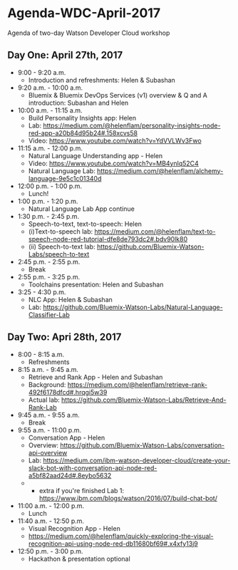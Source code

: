 # Agenda-WDC-April-2017
Agenda of  two-day Watson Developer Cloud workshop

## Day One: April 27th, 2017

* 9:00 - 9:20 a.m.
  * Introduction and refreshments: Helen & Subashan
* 9:20 a.m. -  10:00 a.m.  
  * Bluemix & Bluemix DevOps Services (v1) overview & Q and A  introduction: Subashan and Helen
* 10:00 a.m. - 11:15 a.m.
  *  Build Personality Insights app: Helen
  *  Lab: https://medium.com/@helenflam/personality-insights-node-red-app-a20b84d95b24#.158xcvs58
  * Video: https://www.youtube.com/watch?v=YdVVLWv3Fwo
* 11:15 a.m. - 12:00 p.m.
  * Natural Language Understanding app - Helen
  * Video: https://www.youtube.com/watch?v=MB4ynlq52C4
  * Natural Language Lab: https://medium.com/@helenflam/alchemy-language-9e5c1c01340d
* 12:00 p.m. - 1:00 p.m.
  * Lunch!
* 1:00 p.m. - 1:20 p.m.
  * Natural Language Lab App continue
* 1:30 p.m. - 2:45 p.m.
  * Speech-to-text, text-to-speech: Helen
  * (i)Text-to-speech lab:	https://medium.com/@helenflam/text-to-speech-node-red-tutorial-dfe8de793dc2#.bdv90lk80
  * (ii) Speech-to-text lab: https://github.com/Bluemix-Watson-Labs/speech-to-text
* 2:45 p.m. - 2:55 p.m.
  * Break
* 2:55 p.m. - 3:25 p.m.
  * Toolchains presentation: Helen and Subashan
* 3:25 - 4:30 p.m.
  * NLC App: Helen & Subashan
  * Lab: https://github.com/Bluemix-Watson-Labs/Natural-Language-Classifier-Lab

## Day Two: Apri 28th, 2017
* 8:00 - 8:15 a.m.
  * Refreshments
* 8:15 a.m. - 9:45 a.m.
  * Retrieve and Rank App - Helen and Subashan
  * Background: https://medium.com/@helenflam/retrieve-rank-492f6178dfcd#.hrqgi5w39
  * Actual lab: https://github.com/Bluemix-Watson-Labs/Retrieve-And-Rank-Lab
* 9:45 a.m. - 9:55 a.m.
  * Break
* 9:55 a.m. - 11:00 p.m.
  * Conversation App - Helen  
  * Overview: https://github.com/Bluemix-Watson-Labs/conversation-api-overview
  * Lab: https://medium.com/ibm-watson-developer-cloud/create-your-slack-bot-with-conversation-api-node-red-a5bf82aad24d#.8eybo5632
  * * extra if you're finished Lab 1: https://www.ibm.com/blogs/watson/2016/07/build-chat-bot/
* 11:00 a.m. - 12:00 p.m.
  * Lunch
* 11:40 a.m. - 12:50 p.m.
  * Visual Recognition App - Helen
  * https://medium.com/@helenflam/quickly-exploring-the-visual-recognition-api-using-node-red-db11680bf69#.x4xfy13j9
* 12:50 p.m.  - 3:00 p.m.
  * Hackathon & presentation optional
